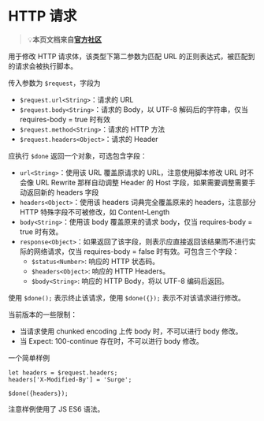 # HTTP 请求

> 💡**本页文档来自**[**官方社区**](https://community.nssurge.com/d/33-scripting)

用于修改 HTTP 请求体，该类型下第二参数为匹配 URL 的正则表达式，被匹配到的请求会被执行脚本。

传入参数为 `$request`，字段为

* `$request.url<String>`：请求的 URL
* `$request.body<String>`：请求的 Body，以 UTF-8 解码后的字符串，仅当 requires-body = true 时有效
* `$request.method<String>`：请求的 HTTP 方法
* `$request.headers<Object>`：请求的 Header

应执行 `$done` 返回一个对象，可选包含字段：

* `url<String>`：使用该 URL 覆盖原请求的 URL，注意使用脚本修改 URL 时不会像 URL Rewrite 那样自动调整 Header 的 Host 字段，如果需要调整需要手动返回新的 headers 字段
* `headers<Object>`：使用该 headers 词典完全覆盖原来的 headers，注意部分 HTTP 特殊字段不可被修改，如 Content-Length
* `body<String>`：使用该 body 覆盖原来的请求 body，仅当 requires-body = true 时有效。
* `response<Object>`：如果返回了该字段，则表示应直接返回该结果而不进行实际的网络请求，仅当 requires-body = false 时有效。可包含三个字段：
  * `$status<Number>`: 响应的 HTTP 状态码。
  * `$headers<Object>`: 响应的 HTTP Headers。
  * `$body<String>`: 响应的 HTTP Body，将以 UTF-8 编码后返回。

使用 `$done();` 表示终止该请求，使用 `$done({});` 表示不对该请求进行修改。

当前版本的一些限制：

* 当请求使用 chunked encoding 上传 body 时，不可以进行 body 修改。
* 当 Expect: 100-continue 存在时，不可以进行 body 修改。

一个简单样例

    let headers = $request.headers;
    headers['X-Modified-By'] = 'Surge';

    $done({headers});

注意样例使用了 JS ES6 语法。

